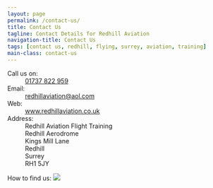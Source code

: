 ```yaml
---
layout: page
permalink: /contact-us/
title: Contact Us
tagline: Contact Details for Redhill Aviation
navigation-title: Contact Us
tags: [contact us, redhill, flying, surrey, aviation, training]
main-class: contact-us
---
```


<div class="contact-details">
    <dl>
       <dt>Call us on:</dt>
       <dd><a href="tel:01737822959">01737 822 959</a></dd>
       <dt>Email:</dt>
       <dd><a href="mailto:redhillaviation@aol.com">redhillaviation@aol.com</a></dd>
       <dt>Web:</dt>
       <dd><a href="http://www.redhillaviation.co.uk">www.redhillaviation.co.uk</a></dd>
       <dt>Address:</dt>
       <dd>Redhill Aviation Flight Training</dd>
       <dd>Redhill Aerodrome</dd>
       <dd>Kings Mill Lane</dd>
       <dd>Redhill</dd>
       <dd>Surrey</dd>
       <dd>RH1 5JY</dd>
    </dl>
</div>

<div class="how-to-find-us">
How to find us:
<img src="{{ site.url }}/images/how-to-find-us2.gif"/>
</div>


